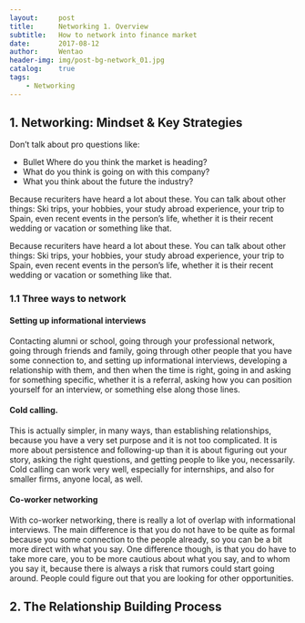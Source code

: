 ```yaml
---
layout:     post
title:      Networking 1. Overview
subtitle:   How to network into finance market
date:       2017-08-12
author:     Wentao
header-img: img/post-bg-network_01.jpg
catalog:    true
tags:
    - Networking
---
```


## 1. Networking: Mindset & Key Strategies
Don’t talk about pro questions like:
* Bullet Where do you think the market is heading?
* What do you think is going on with this company?
* What you think about the future the industry?

Because recuriters have heard a lot about these. You can talk about other things: Ski trips, your hobbies, your study abroad experience, your trip to Spain, even recent events in the person’s life, whether it is their recent wedding or vacation or something like that.

Because recuriters have heard a lot about these. You can talk about other things: Ski trips, your hobbies, your study abroad experience, your trip to Spain, even recent events in the person’s life, whether it is their recent wedding or vacation or something like that.

### 1.1 Three ways to network
#### Setting up informational interviews

Contacting alumni or school, going through your professional network, going through friends and family, going through other people that you have some connection to, and setting up informational interviews, developing a relationship with them, and then when the time is right, going in and asking for something specific, whether it is a referral, asking how you can position yourself for an interview, or something else along those lines.

#### Cold calling.

This is actually simpler, in many ways, than establishing relationships, because you have a very set purpose and it is not too complicated. It is more about persistence and following-up than it is about figuring out your story, asking the right questions, and getting people to like you, necessarily. Cold calling can work very well, especially for internships, and also for smaller firms, anyone local, as well.

#### Co-worker networking

With co-worker networking, there is really a lot of overlap with informational interviews. The main difference is that you do not have to be quite as formal because you some connection to the people already, so you can be a bit more direct with what you say. One difference though, is that you do have to take more care, you to be more cautious about what you say, and to whom you say it, because there is always a risk that rumors could start going around. People could figure out that you are looking for other opportunities.


## 2. The Relationship Building Process
